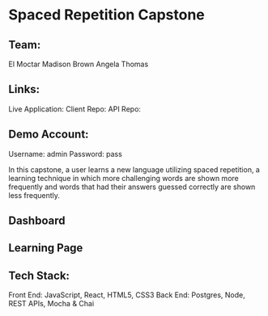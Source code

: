 # Spaced Repetition Capstone

## Team:

El Moctar
Madison Brown
Angela Thomas

## Links:
Live Application:
Client Repo:
API Repo:

## Demo Account:
Username: admin
Password: pass

In this capstone, a user learns a new language utilizing spaced repetition, a learning technique in which more challenging words are shown more frequently and words that had their answers guessed correctly are shown less frequently. 

## Dashboard

## Learning Page

## Tech Stack:

Front End: JavaScript, React, HTML5, CSS3
Back End: Postgres, Node, REST APIs, Mocha & Chai